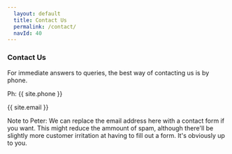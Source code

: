 ```yaml
---
  layout: default
  title: Contact Us
  permalink: /contact/
  navId: 40
---
```


### Contact Us

For immediate answers to queries, the best way of contacting us is by phone.

<i class="fa fa-phone-square" aria-hidden="true"></i><noscript>Ph:</noscript> {{ site.phone }}

<i class="fa fa-envelope-square" aria-hidden="true"></i> {{ site.email }}

Note to Peter: We can replace the email address here with a contact form if you want. This might reduce the ammount of spam, although there'll be slightly more customer irritation at having to fill out a form. It's obviously up to you.
